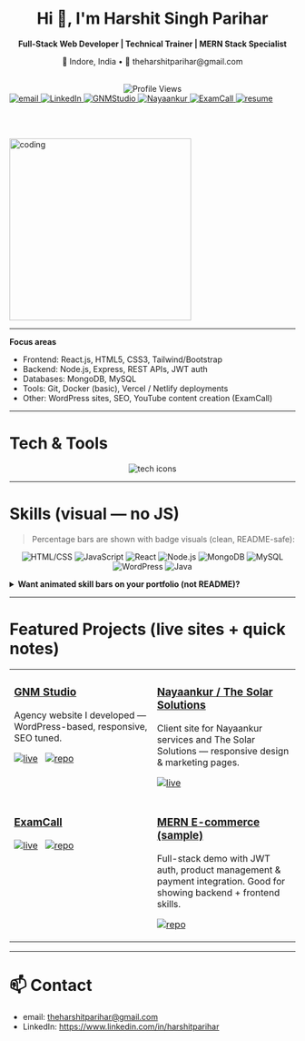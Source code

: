 <div align="center">
  <h1 align="center">Hi 👋, I'm Harshit Singh Parihar</h1>
  <p align="center"><b>Full-Stack Web Developer | Technical Trainer | MERN Stack Specialist</b></p>
  <p align="center">📍 Indore, India • 📧 theharshitparihar@gmail.com</p>
</div>
<br>
<div align="center"><img src="https://komarev.com/ghpvc/?username=harshitparihar05&label=Profile%20views&color=0e75b6&style=flat" alt="Profile Views" /></div>
<!-- Contact & quick links (email kept in lowercase) -->
<a href="mailto:theharshitparihar@gmail.com">
  <img src="https://img.shields.io/badge/email-theharshitparihar%40gmail.com-0A66C2?style=for-the-badge&logo=gmail" alt="email" />
</a>
<a href="https://www.linkedin.com/in/harshitparihar">
  <img src="https://img.shields.io/badge/LinkedIn-harshitparihar-0A66C2?style=for-the-badge&logo=linkedin" alt="LinkedIn" />
</a>
<a href="https://gnmstudio.com/">
  <img src="https://img.shields.io/badge/GNMStudio-Visit-ff6f00?style=for-the-badge&logo=googlesitekit" alt="GNMStudio" />
</a>
<a href="https://nayaankur.com/">
  <img src="https://img.shields.io/badge/Nayaankur-Visit-0f9d58?style=for-the-badge&logo=website" alt="Nayaankur" />
</a>
<a href="https://examcall.com/">
  <img src="https://img.shields.io/badge/ExamCall-Visit-d32f2f?style=for-the-badge&logo=readthedocs" alt="ExamCall" />
</a>
<a href="./Harshit_Resume%2009-2025.pdf">
  <img src="https://img.shields.io/badge/Resume-Download-green?style=for-the-badge&logo=file" alt="resume" />
</a>

<br/><br/>

<!-- Hero image (keeps README lively) -->
<img src="https://ik.imagekit.io/dresma/Dresma_Library/manager-openings_NW3bXTTFP.gif" alt="coding" width="320" />

</div>

---
**Focus areas**
- Frontend: React.js, HTML5, CSS3, Tailwind/Bootstrap  
- Backend: Node.js, Express, REST APIs, JWT auth  
- Databases: MongoDB, MySQL  
- Tools: Git, Docker (basic), Vercel / Netlify deployments  
- Other: WordPress sites, SEO, YouTube content creation (ExamCall)

---

# Tech & Tools
<p align="center">
  <img src="https://skillicons.dev/icons?i=html,css,js,react,nodejs,express,mongodb,mysql,java,git,wordpress,figma&theme=light" alt="tech icons" />
</p>

---

# Skills (visual — no JS)
> Percentage bars are shown with badge visuals (clean, README-safe):

<p align="center">
  <img src="https://img.shields.io/badge/HTML/CSS-95%25-ff6f00?style=for-the-badge&logo=html5" alt="HTML/CSS" />
  <img src="https://img.shields.io/badge/JavaScript-85%25-f7df1e?style=for-the-badge&logo=javascript" alt="JavaScript" />
  <img src="https://img.shields.io/badge/React-90%25-61dafb?style=for-the-badge&logo=react" alt="React" />
  <img src="https://img.shields.io/badge/Node.js-80%25-3c873a?style=for-the-badge&logo=node.js" alt="Node.js" />
  <img src="https://img.shields.io/badge/MongoDB-75%25-47A248?style=for-the-badge&logo=mongodb" alt="MongoDB" />
  <img src="https://img.shields.io/badge/MySQL-75%25-00758F?style=for-the-badge&logo=mysql" alt="MySQL" />
  <img src="https://img.shields.io/badge/WordPress-85%25-21759b?style=for-the-badge&logo=wordpress" alt="WordPress" />
  <img src="https://img.shields.io/badge/Java-70%25-007396?style=for-the-badge&logo=java" alt="Java" />
</p>

<details>
<summary><strong>Want animated skill bars on your portfolio (not README)?</strong></summary>

I included a small HTML/CSS/JS snippet at the end of this file that you can copy into your **personal website** to show animated skill bars. GitHub README won't run that JS, but your portfolio will.
</details>

---

# Featured Projects (live sites + quick notes)

<table>
  <tr>
    <td width="50%" valign="top">
      <h3><a href="https://gnmstudio.com/" target="_blank">GNM Studio</a></h3>
      <p>Agency website I developed — WordPress-based, responsive, SEO tuned.</p>
      <p>
        <a href="https://gnmstudio.com/"><img src="https://img.shields.io/badge/Live-Website-blue?style=flat-square" alt="live" /></a>
        &nbsp;
        <a href="https://github.com/harshitparihar05/GNMStudio"><img src="https://img.shields.io/badge/Repo-GitHub-181717?style=flat-square&logo=github" alt="repo" /></a>
      </p>
    </td>
    <td width="50%" valign="top">
      <h3><a href="https://nayaankur.com/" target="_blank">Nayaankur / The Solar Solutions</a></h3>
      <p>Client site for Nayaankur services and The Solar Solutions — responsive design & marketing pages.</p>
      <p>
        <a href="https://nayaankur.com/"><img src="https://img.shields.io/badge/Live-Website-green?style=flat-square" alt="live" /></a>
      </p>
    </td>
  </tr>

  <tr>
    <td width="50%" valign="top">
      <h3><a href="https://examcall.com/" target="_blank">ExamCall</a></h3>
      <p>
        <a href="https://examcall.com/"><img src="https://img.shields.io/badge/Live-Website-red?style=flat-square" alt="live" /></a>
        &nbsp;
        <a href="https://github.com/harshitparihar05/ExamCall"><img src="https://img.shields.io/badge/Repo-GitHub-181717?style=flat-square&logo=github" alt="repo" /></a>
      </p>
    </td>
    <td width="50%" valign="top">
      <h3><a href="https://github.com/harshitparihar05/mern-ecommerce" target="_blank">MERN E-commerce (sample)</a></h3>
      <p>Full-stack demo with JWT auth, product management & payment integration. Good for showing backend + frontend skills.</p>
      <p>
        <a href="https://github.com/harshitparihar05/mern-ecommerce"><img src="https://img.shields.io/badge/Repo-GitHub-181717?style=flat-square&logo=github" alt="repo" /></a>
      </p>
    </td>
  </tr>
</table>

---

# 📫 Contact
- email: theharshitparihar@gmail.com  
- LinkedIn: https://www.linkedin.com/in/harshitparihar
